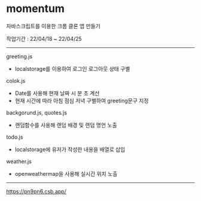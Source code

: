 # momentum

자바스크립트를 이용한 크롬 클론 앱 만들기

작업기간 : 22/04/18 ~ 22/04/25
____

greeting.js
- localstorage를 이용하여 로그인 로그아웃 상태 구별

colok.js
- Date를 사용해 현재 날짜 시 분 초 계산
- 현재 시간에 따라 아침 점심 저녁 구별하여 greeting문구 지정

backgorund.js, quotes.js
- 랜덤함수를 사용해 랜덤 배경 및 랜덤 명언 노출

todo.js
- localstorage에 유저가 작성한 내용을 배열로 삽입

weather.js
- openweathermap을 사용해 실시간 위치 노출

____

https://pn9pn6.csb.app/
